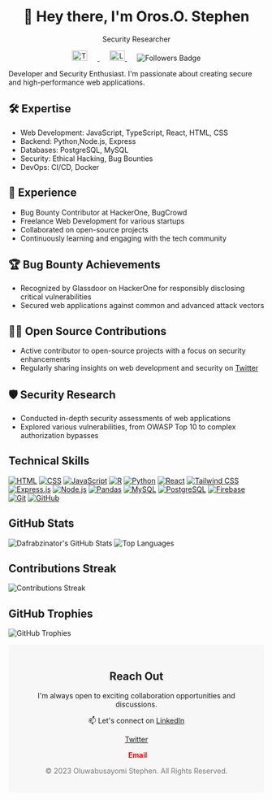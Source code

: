<div align="center">
  <h1>👋 Hey there, I'm Oros.O. Stephen</h1>
  <p>Security Researcher</p>
  <p>
    <a href="https://twitter.com/dafrabs" target="_blank">
    <img src="https://cdn.jsdelivr.net/gh/devicons/devicon/icons/twitter/twitter-original.svg" alt="Twitter Logo" width="30" height="20" style="margin-right: 20px;">
  </a>
  <a href="http://linkedin.com/in/oluwabusayomi-s-orosunlegan-6a0144263" target="_blank">
    <img src="https://cdn.jsdelivr.net/gh/devicons/devicon/icons/linkedin/linkedin-original.svg" alt="LinkedIn Logo" width="30" height=" 20" style="margin-left: 20px;">
  </a>
  <img src="https://img.shields.io/github/followers/Dafrabzinator?style=social" alt="Followers Badge" style="margin-left: 20px;">
  </p>
</div>

 Developer and Security Enthusiast. I'm passionate about creating secure and high-performance web applications. 

## 🛠️ Expertise

- Web Development: JavaScript, TypeScript, React, HTML, CSS
- Backend: Python,Node.js, Express
- Databases: PostgreSQL, MySQL
- Security: Ethical Hacking, Bug Bounties
- DevOps: CI/CD, Docker

## 💼 Experience

- Bug Bounty Contributor at HackerOne, BugCrowd
- Freelance Web Development for various startups
- Collaborated on open-source projects
- Continuously learning and engaging with the tech community

## 🏆 Bug Bounty Achievements

- Recognized by Glassdoor on HackerOne for responsibly disclosing critical vulnerabilities
- Secured web applications against common and advanced attack vectors

## 👨‍💻 Open Source Contributions

- Active contributor to open-source projects with a focus on security enhancements
- Regularly sharing insights on web development and security on [Twitter](https://twitter.com/dafrabs)

## 🛡️ Security Research

- Conducted in-depth security assessments of web applications
- Explored various vulnerabilities, from OWASP Top 10 to complex authorization bypasses


## Technical Skills

[![HTML](https://skillicons.dev/icons?i=html)](https://developer.mozilla.org/en-US/docs/Web/HTML)
[![CSS](https://skillicons.dev/icons?i=css)](https://developer.mozilla.org/en-US/docs/Web/CSS)
[![JavaScript](https://skillicons.dev/icons?i=js)](https://developer.mozilla.org/en-US/docs/Web/JavaScript)
[![R](https://skillicons.dev/icons?i=r)](https://www.r-project.org/)
[![Python](https://skillicons.dev/icons?i=python)](https://www.python.org/)
[![React](https://skillicons.dev/icons?i=react)](https://reactjs.org/)
[![Tailwind CSS](https://skillicons.dev/icons?i=tailwind)](https://tailwindcss.com/)
[![Express.js](https://skillicons.dev/icons?i=express)](https://expressjs.com/)
[![Node.js](https://skillicons.dev/icons?i=nodejs)](https://nodejs.org/)
[![Pandas](https://skillicons.dev/icons?i=pandas)](https://pandas.pydata.org/)
[![MySQL](https://skillicons.dev/icons?i=mysql)](https://www.mysql.com/)
[![PostgreSQL](https://skillicons.dev/icons?i=postgresql)](https://www.postgresql.org/)
[![Firebase](https://skillicons.dev/icons?i=firebase)](https://firebase.google.com/)
[![Git](https://skillicons.dev/icons?i=git)](https://git-scm.com/)
[![GitHub](https://skillicons.dev/icons?i=github)](https://github.com/)
<!-- ... and so on for other skills -->

## GitHub Stats

![Dafrabzinator's GitHub Stats](https://github-readme-stats.vercel.app/api?username=Dafrabzinator&show_icons=true&theme=dark)
![Top Languages](https://github-readme-stats.vercel.app/api/top-langs/?username=Dafrabzinator&layout=compact&theme=dark)

## Contributions Streak

![Contributions Streak](https://github-readme-streak-stats.herokuapp.com/?user=Dafrabzinator&theme=dark)

## GitHub Trophies

![GitHub Trophies](https://github-profile-trophy.vercel.app/?username=Dafrabzinator&theme=onedark)

<footer style="background-color: #f7f7f7; padding: 20px;">
  <div style="text-align: center;">
    <h2>Reach Out</h2>
    <p>I'm always open to exciting collaboration opportunities and discussions.</p>
    <p>
      📫 Let's connect on <a href="https://www.linkedin.com/in/Oluwabusayomi-s-orosunlegan-6a0144263" target="_blank">LinkedIn</a><br>
      <p><a href="https://twitter.com/dafrabs" target="_blank">Twitter</a></p>
      <a href="mailto:Oluwabusayomidafrabzinator@gmail.com">
        <i class="far fa-envelope" style="color: #f00; font-size: 20px; margin-right: 5px;"></i>
      </a>
      <a href="mailto:Oluwabusayomidafrabzinator@gmail.com" style="color: #f00; font-weight: bold; text-decoration: none; vertical-align: middle;">Email</a>
    </p>
    <p style="font-size: 14px; color: #777;">&copy; 2023 Oluwabusayomi Stephen. All Rights Reserved.</p>
  </div>
</footer>




